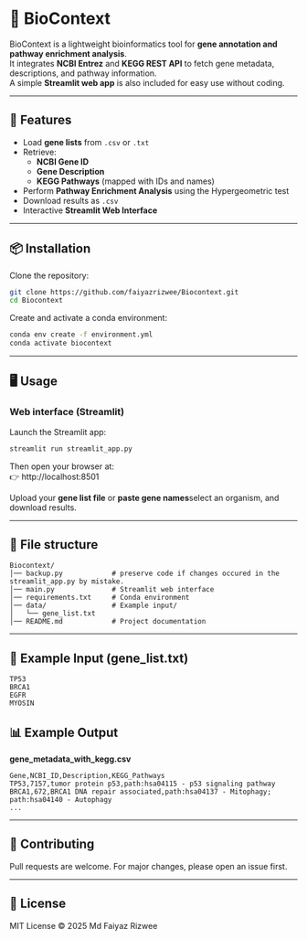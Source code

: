 # 🧬 BioContext

BioContext is a lightweight bioinformatics tool for **gene annotation and pathway enrichment analysis**.  
It integrates **NCBI Entrez** and **KEGG REST API** to fetch gene metadata, descriptions, and pathway information.  
A simple **Streamlit web app** is also included for easy use without coding.

---

## 🚀 Features
- Load **gene lists** from `.csv` or `.txt`
- Retrieve:
  - **NCBI Gene ID**
  - **Gene Description**
  - **KEGG Pathways** (mapped with IDs and names)
- Perform **Pathway Enrichment Analysis** using the Hypergeometric test
- Download results as `.csv`
- Interactive **Streamlit Web Interface**

---

## 📦 Installation

Clone the repository:

```bash
git clone https://github.com/faiyazrizwee/Biocontext.git
cd Biocontext
```

Create and activate a conda environment:

```bash
conda env create -f environment.yml
conda activate biocontext
```

---

## 🖥️ Usage


### Web interface (Streamlit)
Launch the Streamlit app:

```bash
streamlit run streamlit_app.py
```

Then open your browser at:  
👉 http://localhost:8501  

Upload your **gene list file** or **paste gene names**select an organism, and download results.

---

## 📂 File structure
```
Biocontext/
│── backup.py            # preserve code if changes occured in the streamlit_app.py by mistake.
│── main.py              # Streamlit web interface
│── requirements.txt     # Conda environment
│── data/                # Example input/
│   └── gene_list.txt
│── README.md            # Project documentation
```

---

## 🧪 Example Input (gene_list.txt)
```
TP53
BRCA1
EGFR
MYOSIN
```

## 📊 Example Output
**gene_metadata_with_kegg.csv**
```
Gene,NCBI_ID,Description,KEGG_Pathways
TP53,7157,tumor protein p53,path:hsa04115 - p53 signaling pathway
BRCA1,672,BRCA1 DNA repair associated,path:hsa04137 - Mitophagy; path:hsa04140 - Autophagy
...
```

---

## 🤝 Contributing
Pull requests are welcome. For major changes, please open an issue first.

---

## 📜 License
MIT License © 2025 Md Faiyaz Rizwee  
